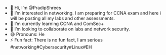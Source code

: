 - 👋 Hi, I’m @PradipShrees
- 👀 I’m interested in networking. I am preparing for CCNA exam and here i will be posting all my labs and other assessments.
- 🌱 I’m currently learning CCNA and ComSec+
- 💞️ I’m looking to collaborate on labs and network security.
- 😄 Pronouns: He
- ⚡ Fun fact: There is no fun fact, I am serious 
#networking#Cybersecurity#Linux#EH





